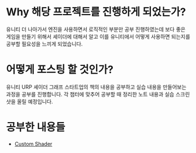 # Why 해당 프로젝트를 진행하게 되었는가?
유니티 더 나아가서 엔진을 사용하면서 로직적인 부분만 공부 진행하였는데 보다 좋은 게임을 만들기 위해서 셰이더에 대해서 알고 이를 유니티에서 어떻게 사용하면 되는지를 공부할 필요성을 느끼게 되었습니다.

# 어떻게 포스팅 할 것인가?
유니티 URP 셰이더 그래프 스타트업의 책의 내용을 공부하고 실습 내용을 만들어보는 과정을 공부를 진행합니다.
각 챕터에 맞추어 공부할 때 정리한 노트 내용과 실습 스크린샷을 올릴 예정입니다.

# 공부한 내용들
- [Custom Shader](https://244785.notion.site/Custom-Light-505d529776244835afd72284f84acf8b?pvs=4)
